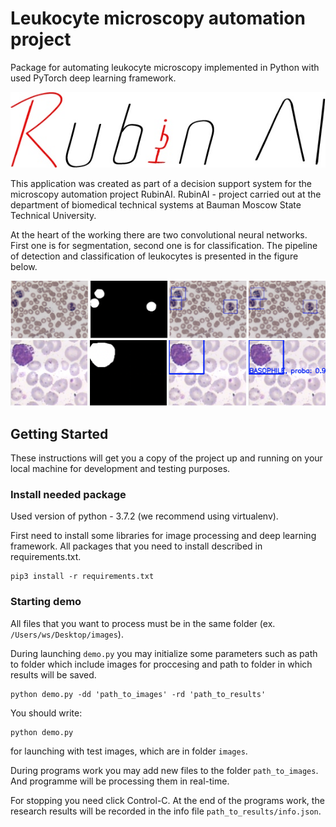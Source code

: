 # Leukocyte microscopy automation project
Package for automating leukocyte microscopy implemented in Python with used PyTorch deep learning framework.

![alt text](https://raw.githubusercontent.com/TsykunovDmitriy/microscopy_automation.rubinai/master/rubinai.jpg)

This application was created as part of a decision support system for the microscopy automation project RubinAI. RubinAI - project carried out at the department of biomedical technical systems at Bauman Moscow State Technical University.

At the heart of the working there are two convolutional neural networks. First one is for segmentation, second one is for classification.
The pipeline of detection and classification of leukocytes is presented in the figure below. 

![alt text](https://raw.githubusercontent.com/TsykunovDmitriy/microscopy_automation.rubinai/master/pipeline_demonstration_1.png)
![alt text](https://raw.githubusercontent.com/TsykunovDmitriy/microscopy_automation.rubinai/master/pipeline_demonstration_2.png)

## Getting Started
These instructions will get you a copy of the project up and running on your local machine for development and testing purposes. 

### Install needed package
Used version of python - 3.7.2 (we recommend using virtualenv). 

First need to install some libraries for image processing and deep learning framework. All packages that you need to install described in requirements.txt.

```
pip3 install -r requirements.txt
```

### Starting demo
All files that you want to process must be in the same folder (ex. `/Users/ws/Desktop/images`).

During launching `demo.py` you may initialize some parameters such as path to folder which include images for proccesing and path to folder in which results will be saved.

```
python demo.py -dd 'path_to_images' -rd 'path_to_results'
```
You should write:

```
python demo.py
```
for launching with test images, which are in folder `images`. 

During programs work you may add new files to the folder `path_to_images`. And programme will be processing them in real-time.

For stopping you need click Control-C. At the end of the programs work, the research results will be recorded in the info file `path_to_results/info.json`.